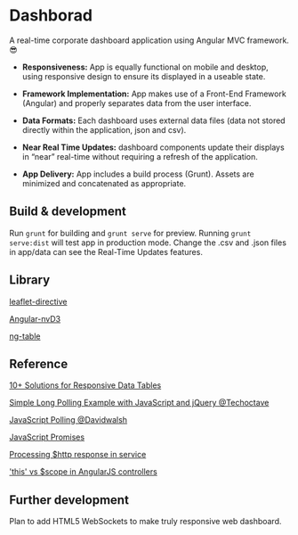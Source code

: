# Dashborad
A real-time corporate dashboard application using Angular MVC framework. :sunglasses:

- **Responsiveness:** App is equally functional on mobile and desktop, using responsive design to ensure its displayed in a useable state.

- **Framework Implementation:** App makes use of a Front-End Framework (Angular) and properly separates data from the user interface.

- **Data Formats:** Each dashboard uses external data files (data not stored directly within the application, json and csv).

- **Near Real Time Updates:** dashboard components update their displays in “near” real-time without requiring a refresh of the application.

- **App Delivery:** App includes a build process (Grunt). Assets are minimized and concatenated as appropriate.

## Build & development
Run `grunt` for building and `grunt serve` for preview.
Running `grunt serve:dist` will test app in production mode.
Change the .csv and .json files in app/data can see the Real-Time Updates features. 

## Library
[leaflet-directive](http://tombatossals.github.io/angular-leaflet-directive/#!/)

[Angular-nvD3](http://krispo.github.io/angular-nvd3/#/)

[ng-table](http://ng-table.com/#/)

## Reference
[10+ Solutions for Responsive Data Tables](http://exisweb.net/responsive-table-plugins-and-patterns)

[Simple Long Polling Example with JavaScript and jQuery @Techoctave](https://techoctave.com/c7/posts/60-simple-long-polling-example-with-javascript-and-jquery)

[JavaScript Polling @Davidwalsh](https://davidwalsh.name/javascript-polling)

[JavaScript Promises](http://www.html5rocks.com/en/tutorials/es6/promises/)

[Processing $http response in service](http://stackoverflow.com/questions/12505760/processing-http-response-in-service)

['this' vs $scope in AngularJS controllers](http://stackoverflow.com/questions/11605917/this-vs-scope-in-angularjs-controllers)

## Further development
Plan to add HTML5 WebSockets to make truly responsive web dashboard.
